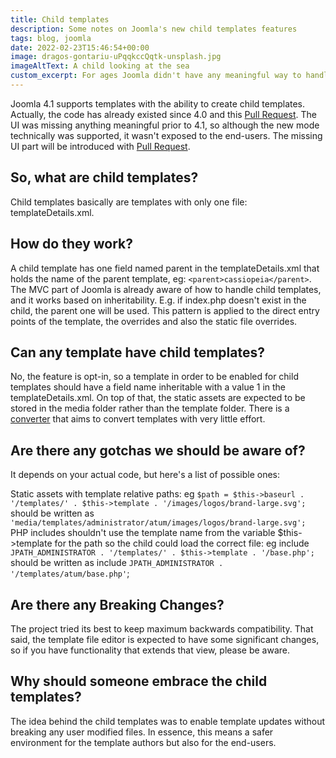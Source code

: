 ```yaml
---
title: Child templates
description: Some notes on Joomla's new child templates features
tags: blog, joomla
date: 2022-02-23T15:46:54+00:00
image: dragos-gontariu-uPqqkccQqtk-unsplash.jpg
imageAltText: A child looking at the sea
custom_excerpt: For ages Joomla didn't have any meaningful way to handle user created overrides for templates. Did you changed any file from the template? Possibly your changes will be reverted in the next update. Things have change, now there are child templates and they promise to solve those cases and maybe a few more.
---
```


Joomla 4.1 supports templates with the ability to create child templates. Actually, the code has already existed since 4.0 and this [Pull Request](https://github.com/joomla/joomla-cms/pull/30192). The UI was missing anything meaningful prior to 4.1, so although the new mode technically was supported, it wasn't exposed to the end-users. The missing UI part will be introduced with [Pull Request](https://github.com/joomla/joomla-cms/pull/32896).

## So, what are child templates?

Child templates basically are templates with only one file: templateDetails.xml.

## How do they work?

A child template has one field named parent in the templateDetails.xml that holds the name of the parent template, eg: `<parent>cassiopeia</parent>`. The MVC part of Joomla is already aware of how to handle child templates, and it works based on inheritability. E.g. if index.php doesn't exist in the child, the parent one will be used. This pattern is applied to the direct entry points of the template, the overrides and also the static file overrides.

## Can any template have child templates?

No, the feature is opt-in, so a template in order to be enabled for child templates should have a field name inheritable with a value 1 in the templateDetails.xml. On top of that, the static assets are expected to be stored in the media folder rather than the template folder. There is a [converter](https://github.com/dgrammatiko/convert-template) that aims to convert templates with very little effort.

## Are there any gotchas we should be aware of?

It depends on your actual code, but here's a list of possible ones:

Static assets with template relative paths: eg `$path = $this->baseurl . '/templates/' . $this->template . '/images/logos/brand-large.svg';` should be written as `'media/templates/administrator/atum/images/logos/brand-large.svg';`
PHP includes shouldn't use the template name from the variable $this->template for the path so the child could load the correct file: eg include `JPATH_ADMINISTRATOR . '/templates/' . $this->template . '/base.php';` should be written as include `JPATH_ADMINISTRATOR . '/templates/atum/base.php'`;

## Are there any Breaking Changes?

The project tried its best to keep maximum backwards compatibility. That said, the template file editor is expected to have some significant changes, so if you have functionality that extends that view, please be aware.

## Why should someone embrace the child templates?

The idea behind the child templates was to enable template updates without breaking any user modified files. In essence, this means a safer environment for the template authors but also for the end-users.
